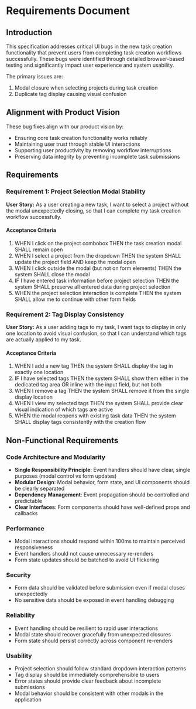 # Requirements Document

## Introduction

This specification addresses critical UI bugs in the new task creation functionality that prevent users from completing task creation workflows successfully. These bugs were identified through detailed browser-based testing and significantly impact user experience and system usability.

The primary issues are:
1. Modal closure when selecting projects during task creation
2. Duplicate tag display causing visual confusion

## Alignment with Product Vision

These bug fixes align with our product vision by:
- Ensuring core task creation functionality works reliably
- Maintaining user trust through stable UI interactions
- Supporting user productivity by removing workflow interruptions
- Preserving data integrity by preventing incomplete task submissions

## Requirements

### Requirement 1: Project Selection Modal Stability

**User Story:** As a user creating a new task, I want to select a project without the modal unexpectedly closing, so that I can complete my task creation workflow successfully.

#### Acceptance Criteria

1. WHEN I click on the project combobox THEN the task creation modal SHALL remain open
2. WHEN I select a project from the dropdown THEN the system SHALL update the project field AND keep the modal open
3. WHEN I click outside the modal (but not on form elements) THEN the system SHALL close the modal
4. IF I have entered task information before project selection THEN the system SHALL preserve all entered data during project selection
5. WHEN the project selection interaction is complete THEN the system SHALL allow me to continue with other form fields

### Requirement 2: Tag Display Consistency

**User Story:** As a user adding tags to my task, I want tags to display in only one location to avoid visual confusion, so that I can understand which tags are actually applied to my task.

#### Acceptance Criteria

1. WHEN I add a new tag THEN the system SHALL display the tag in exactly one location
2. IF I have selected tags THEN the system SHALL show them either in the dedicated tag area OR inline with the input field, but not both
3. WHEN I remove a tag THEN the system SHALL remove it from the single display location
4. WHEN I view my selected tags THEN the system SHALL provide clear visual indication of which tags are active
5. WHEN the modal reopens with existing task data THEN the system SHALL display tags consistently with the creation flow

## Non-Functional Requirements

### Code Architecture and Modularity
- **Single Responsibility Principle**: Event handlers should have clear, single purposes (modal control vs form updates)
- **Modular Design**: Modal behavior, form state, and UI components should be clearly separated
- **Dependency Management**: Event propagation should be controlled and predictable
- **Clear Interfaces**: Form components should have well-defined props and callbacks

### Performance
- Modal interactions should respond within 100ms to maintain perceived responsiveness
- Event handlers should not cause unnecessary re-renders
- Form state updates should be batched to avoid UI flickering

### Security
- Form data should be validated before submission even if modal closes unexpectedly
- No sensitive data should be exposed in event handling debugging

### Reliability
- Event handling should be resilient to rapid user interactions
- Modal state should recover gracefully from unexpected closures
- Form state should persist correctly across component re-renders

### Usability
- Project selection should follow standard dropdown interaction patterns
- Tag display should be immediately comprehensible to users
- Error states should provide clear feedback about incomplete submissions
- Modal behavior should be consistent with other modals in the application